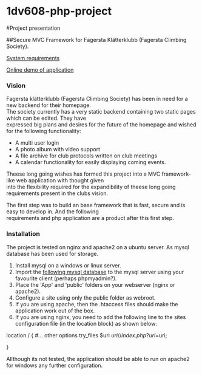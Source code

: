 # 1dv608-php-project

#Project presentation

##Secure MVC Framework for Fagersta Klätterklubb (Fagersta Climbing Society).

[System requirements](Requirements.md)   

[Online demo of application](http://nya.fagerstaklatterklubb.se)

### Vision

Fagersta klätterklubb (Fagersta Climbing Society) has been in need for a new backend for their homepage.   
The society currently has a very static backend containing two static pages which can be edited. They have   
expressed big plans and desires for the future of the homepage and wished for the following functionality:
*  A multi user login
*  A photo album with video support
*  A file archive for club protocols written on club meetings
*  A calendar functionality for easily displaying coming events.

Theese long going wishes has formed this project into a MVC framework-like web application with thought given  
into the flexibility required for the expandibility of theese long going requirements present in the clubs vision.  
   
The first step was to build an base framework that is fast, secure and is easy to develop in. And the following   
requirements and php application are a product after this first step.

### Installation

The project is tested on nginx and apache2 on a ubuntu server. As mysql database has been used for storage.
1. Install mysql on a windows or linux server.
2. Import the [following mysql database](fagerstaklatterklubb.sql) to the mysql server using your favourite client (perhaps phpmyadmin?). 
3. Place the 'App' and 'public' folders on your webserver (nginx or apache2).
4. Configure a site using only the public folder as webroot.
5. If you are using apache, then the .htaccess files should make the application work out of the box.
6. If you are using nginx, you need to add the following line to the sites configuration file (in the location block) as shown below:
   
location / {
      #... other options
      try_files $uri $uri/ /index.php?url=$uri;

}

Allthough its not tested, the application should be able to run on apache2 for windows any further configuration.
